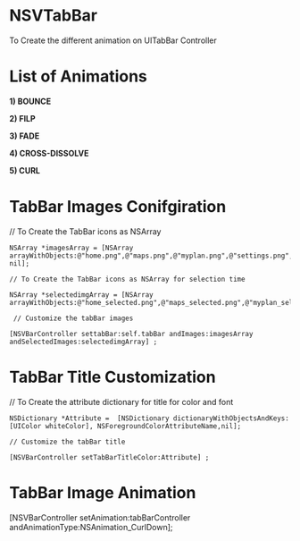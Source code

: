 # NSVTabBar
To Create the different animation on UITabBar Controller

# List of Animations

**1) BOUNCE**

**2) FILP**

**3) FADE** 

**4) CROSS-DISSOLVE**

**5) CURL** 

# TabBar Images Conifgiration 

 // To Create the TabBar icons as NSArray
 
    NSArray *imagesArray = [NSArray arrayWithObjects:@"home.png",@"maps.png",@"myplan.png",@"settings.png",@"maps.png", nil];
    
    // To Create the TabBar icons as NSArray for selection time
    
    NSArray *selectedimgArray = [NSArray arrayWithObjects:@"home_selected.png",@"maps_selected.png",@"myplan_selected.png",@"settings_selected.png",@"maps_selected.png",nil];
    
     // Customize the tabBar images
     
    [NSVBarController settabBar:self.tabBar andImages:imagesArray andSelectedImages:selectedimgArray] ;
    
# TabBar Title Customization

 // To Create the attribute dictionary for title for color and font
 
    NSDictionary *Attribute =  [NSDictionary dictionaryWithObjectsAndKeys:[UIColor whiteColor], NSForegroundColorAttributeName,nil];
    
    // Customize the tabBar title
    
    [NSVBarController setTabBarTitleColor:Attribute] ;

# TabBar Image Animation 

  [NSVBarController setAnimation:tabBarController andAnimationType:NSAnimation_CurlDown];
